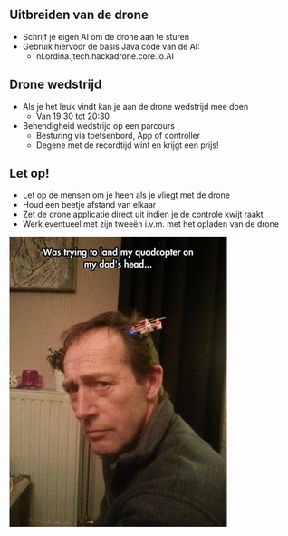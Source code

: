 ## Uitbreiden van de drone

- Schrijf je eigen AI om de drone aan te sturen
- Gebruik hiervoor de basis Java code van de AI:
  - nl.ordina.jtech.hackadrone.core.io.AI


## Drone wedstrijd

- Als je het leuk vindt kan je aan de drone wedstrijd mee doen
  - Van 19:30 tot 20:30
- Behendigheid wedstrijd op een parcours
  - Besturing via toetsenbord, App of controller
  - Degene met de recordtijd wint en krijgt een prijs!


## Let op!

- Let op de mensen om je heen als je vliegt met de drone
- Houd een beetje afstand van elkaar
- Zet de drone applicatie direct uit indien je de controle kwijt raakt
- Werk eventueel met zijn tweeën i.v.m. met het opladen van de drone

![logo](images/drone-head.jpg)
